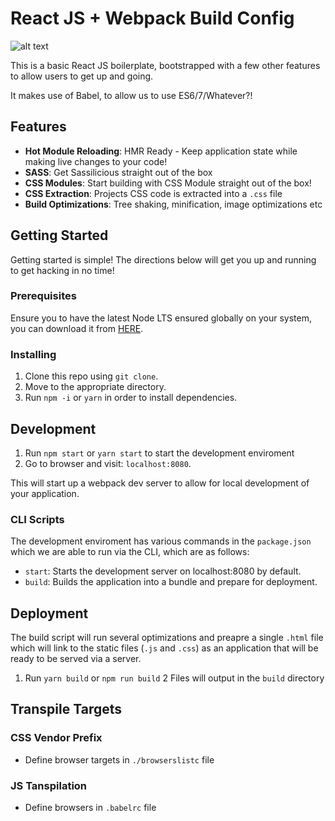 # React JS + Webpack Build Config

![alt text](https://brainhub.eu/static/media/reactjs-brainhub-development.9ea94b0d.png "React!")

This is a basic React JS boilerplate, bootstrapped with a few other features to allow users to get up and going.

It makes use of Babel, to allow us to use ES6/7/Whatever?!

## Features

- **Hot Module Reloading**: HMR Ready - Keep application state while making live changes to your code!
- **SASS**: Get Sassilicious straight out of the box
- **CSS Modules**: Start building with CSS Module straight out of the box!
- **CSS Extraction**: Projects CSS code is extracted into a `.css` file
- **Build Optimizations**: Tree shaking, minification, image optimizations etc

## Getting Started

Getting started is simple! The directions below will get you up and running to get hacking in no time!

### Prerequisites

Ensure you to have the latest Node LTS ensured globally on your system, you can download it from [HERE](https://nodejs.org/en/).

### Installing

1. Clone this repo using `git clone`.
2. Move to the appropriate directory.
3. Run `npm -i` or `yarn` in order to install dependencies.<br />

## Development

1. Run `npm start` or `yarn start` to start the development enviroment<br />
2. Go to browser and visit: `localhost:8080`.

This will start up a webpack dev server to allow for local development of your application.

### CLI Scripts
The development enviroment has various commands in the `package.json` which we are able to run via the CLI, which are as follows:

- `start`: Starts the development server on localhost:8080 by default.
- `build`: Builds the application into a bundle and prepare for deployment.

## Deployment
The build script will run several optimizations and preapre a single `.html` file which will link to the static files (`.js` and `.css`) as an application that will be ready to be served via a server.

1. Run `yarn build` or `npm run build`
2 Files will output in the `build` directory

## Transpile Targets

### CSS Vendor Prefix
- Define browser targets in `./browserslistc` file

### JS Tanspilation
- Define browsers in `.babelrc` file